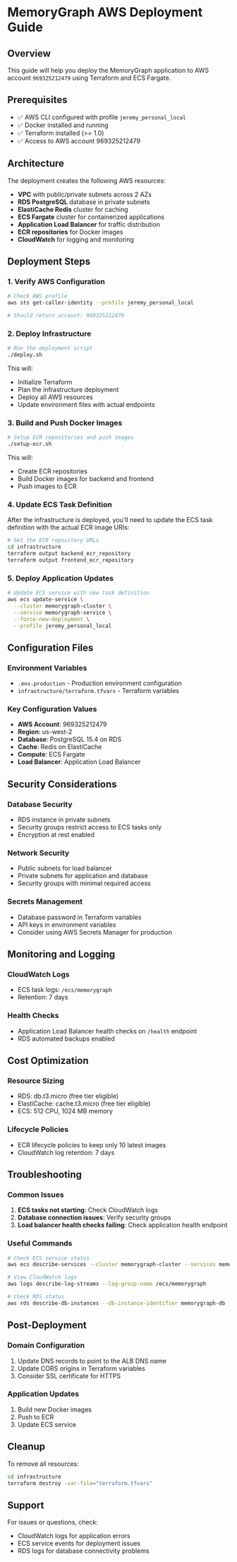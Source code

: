 # MemoryGraph AWS Deployment Guide

## Overview
This guide will help you deploy the MemoryGraph application to AWS account `969325212479` using Terraform and ECS Fargate.

## Prerequisites
- ✅ AWS CLI configured with profile `jeremy_personal_local`
- ✅ Docker installed and running
- ✅ Terraform installed (>= 1.0)
- ✅ Access to AWS account 969325212479

## Architecture
The deployment creates the following AWS resources:
- **VPC** with public/private subnets across 2 AZs
- **RDS PostgreSQL** database in private subnets
- **ElastiCache Redis** cluster for caching
- **ECS Fargate** cluster for containerized applications
- **Application Load Balancer** for traffic distribution
- **ECR repositories** for Docker images
- **CloudWatch** for logging and monitoring

## Deployment Steps

### 1. Verify AWS Configuration
```bash
# Check AWS profile
aws sts get-caller-identity --profile jeremy_personal_local

# Should return account: 969325212479
```

### 2. Deploy Infrastructure
```bash
# Run the deployment script
./deploy.sh
```

This will:
- Initialize Terraform
- Plan the infrastructure deployment
- Deploy all AWS resources
- Update environment files with actual endpoints

### 3. Build and Push Docker Images
```bash
# Setup ECR repositories and push images
./setup-ecr.sh
```

This will:
- Create ECR repositories
- Build Docker images for backend and frontend
- Push images to ECR

### 4. Update ECS Task Definition
After the infrastructure is deployed, you'll need to update the ECS task definition with the actual ECR image URIs:

```bash
# Get the ECR repository URLs
cd infrastructure
terraform output backend_ecr_repository
terraform output frontend_ecr_repository
```

### 5. Deploy Application Updates
```bash
# Update ECS service with new task definition
aws ecs update-service \
  --cluster memorygraph-cluster \
  --service memorygraph-service \
  --force-new-deployment \
  --profile jeremy_personal_local
```

## Configuration Files

### Environment Variables
- `.env.production` - Production environment configuration
- `infrastructure/terraform.tfvars` - Terraform variables

### Key Configuration Values
- **AWS Account**: 969325212479
- **Region**: us-west-2
- **Database**: PostgreSQL 15.4 on RDS
- **Cache**: Redis on ElastiCache
- **Compute**: ECS Fargate
- **Load Balancer**: Application Load Balancer

## Security Considerations

### Database Security
- RDS instance in private subnets
- Security groups restrict access to ECS tasks only
- Encryption at rest enabled

### Network Security
- Public subnets for load balancer
- Private subnets for application and database
- Security groups with minimal required access

### Secrets Management
- Database password in Terraform variables
- API keys in environment variables
- Consider using AWS Secrets Manager for production

## Monitoring and Logging

### CloudWatch Logs
- ECS task logs: `/ecs/memorygraph`
- Retention: 7 days

### Health Checks
- Application Load Balancer health checks on `/health` endpoint
- RDS automated backups enabled

## Cost Optimization

### Resource Sizing
- RDS: db.t3.micro (free tier eligible)
- ElastiCache: cache.t3.micro (free tier eligible)
- ECS: 512 CPU, 1024 MB memory

### Lifecycle Policies
- ECR lifecycle policies to keep only 10 latest images
- CloudWatch log retention: 7 days

## Troubleshooting

### Common Issues
1. **ECS tasks not starting**: Check CloudWatch logs
2. **Database connection issues**: Verify security groups
3. **Load balancer health checks failing**: Check application health endpoint

### Useful Commands
```bash
# Check ECS service status
aws ecs describe-services --cluster memorygraph-cluster --services memorygraph-service

# View CloudWatch logs
aws logs describe-log-streams --log-group-name /ecs/memorygraph

# Check RDS status
aws rds describe-db-instances --db-instance-identifier memorygraph-db
```

## Post-Deployment

### Domain Configuration
1. Update DNS records to point to the ALB DNS name
2. Update CORS origins in Terraform variables
3. Consider SSL certificate for HTTPS

### Application Updates
1. Build new Docker images
2. Push to ECR
3. Update ECS service

## Cleanup
To remove all resources:
```bash
cd infrastructure
terraform destroy -var-file="terraform.tfvars"
```

## Support
For issues or questions, check:
- CloudWatch logs for application errors
- ECS service events for deployment issues
- RDS logs for database connectivity problems
